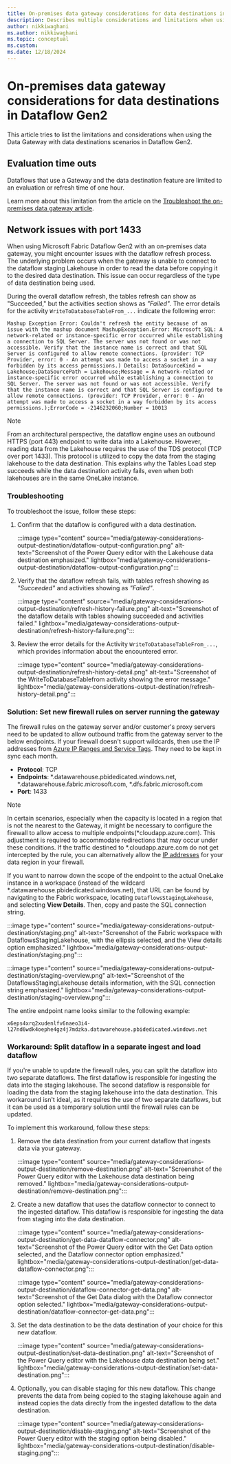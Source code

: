 ```yaml
---
title: On-premises data gateway considerations for data destinations in Dataflow Gen2
description: Describes multiple considerations and limitations when using a data gateway and the data destination feature inside of Dataflow Gen2
author: nikkiwaghani
ms.author: nikkiwaghani
ms.topic: conceptual
ms.custom:
ms.date: 12/18/2024
---
```


# On-premises data gateway considerations for data destinations in Dataflow Gen2

This article tries to list the limitations and considerations when using the Data Gateway with data destinations scenarios in Dataflow Gen2.

## Evaluation time outs

Dataflows that use a Gateway and the data destination feature are limited to an evaluation or refresh time of one hour.

Learn more about this limitation from the article on the [Troubleshoot the on-premises data gateway article](/data-integration/gateway/service-gateway-tshoot#limitations-and-considerations).

## Network issues with port 1433

When using Microsoft Fabric Dataflow Gen2 with an on-premises data gateway, you might encounter issues with the dataflow refresh process. The underlying problem occurs when the gateway is unable to connect to the dataflow staging Lakehouse in order to read the data before copying it to the desired data destination. This issue can occur regardless of the type of data destination being used.

During the overall dataflow refresh, the tables refresh can show as "Succeeded," but the activities section shows as *"Failed"*. The error details for the activity `WriteToDatabaseTableFrom_...` indicate the following error:

```Mashup Exception Error: Couldn't refresh the entity because of an issue with the mashup document MashupException.Error: Microsoft SQL: A network-related or instance-specific error occurred while establishing a connection to SQL Server. The server was not found or was not accessible. Verify that the instance name is correct and that SQL Server is configured to allow remote connections. (provider: TCP Provider, error: 0 - An attempt was made to access a socket in a way forbidden by its access permissions.) Details: DataSourceKind = Lakehouse;DataSourcePath = Lakehouse;Message = A network-related or instance-specific error occurred while establishing a connection to SQL Server. The server was not found or was not accessible. Verify that the instance name is correct and that SQL Server is configured to allow remote connections. (provider: TCP Provider, error: 0 - An attempt was made to access a socket in a way forbidden by its access permissions.);ErrorCode = -2146232060;Number = 10013```

>[!NOTE]
>From an architectural perspective, the dataflow engine uses an outbound HTTPS (port 443) endpoint to write data into a Lakehouse. However, reading data from the Lakehouse requires the use of the TDS protocol (TCP over port 1433). This protocol is utilized to copy the data from the staging lakehouse to the data destination. This explains why the Tables Load step succeeds while the data destination activity fails, even when both lakehouses are in the same OneLake instance.

### Troubleshooting

To troubleshoot the issue, follow these steps:

1. Confirm that the dataflow is configured with a data destination.

   :::image type="content" source="media/gateway-considerations-output-destination/dataflow-output-configuration.png" alt-text="Screenshot of the Power Query editor with the Lakehouse data destination emphasized." lightbox="media/gateway-considerations-output-destination/dataflow-output-configuration.png":::

2. Verify that the dataflow refresh fails, with tables refresh showing as *"Succeeded"* and activities showing as *"Failed"*.

   :::image type="content" source="media/gateway-considerations-output-destination/refresh-history-failure.png" alt-text="Screenshot of the dataflow details with tables showing succeeded and activities failed." lightbox="media/gateway-considerations-output-destination/refresh-history-failure.png":::

3. Review the error details for the Activity `WriteToDatabaseTableFrom_...`, which provides information about the encountered error.

   :::image type="content" source="media/gateway-considerations-output-destination/refresh-history-detail.png" alt-text="Screenshot of the WriteToDatabaseTablefrom activity showing the error message." lightbox="media/gateway-considerations-output-destination/refresh-history-detail.png":::

### Solution: Set new firewall rules on server running the gateway

The firewall rules on the gateway server and/or customer's proxy servers need to be updated to allow outbound traffic from the gateway server to the below endpoints. If your firewall doesn't support wildcards, 
then use the IP addresses from [Azure IP Ranges and Service Tags](https://nam06.safelinks.protection.outlook.com/?url=https%3A%2F%2Fwww.microsoft.com%2Fen-us%2Fdownload%2Fdetails.aspx%3Fid%3D56519&data=05%7C02%7CNikita.Waghani%40microsoft.com%7Caaa71e3a46df465f10ce08dc4a944869%7C72f988bf86f141af91ab2d7cd011db47%7C1%7C0%7C638467247942873812%7CUnknown%7CTWFpbGZsb3d8eyJWIjoiMC4wLjAwMDAiLCJQIjoiV2luMzIiLCJBTiI6Ik1haWwiLCJXVCI6Mn0%3D%7C0%7C%7C%7C&sdata=gnMtWIOsUsZocKEu3zqPMs9e2d7gVIPH%2B28OqlIhLps%3D&reserved=0). They need to be kept in sync each month.

* **Protocol**: TCP
* **Endpoints**: *.datawarehouse.pbidedicated.windows.net, *.datawarehouse.fabric.microsoft.com, *.dfs.fabric.microsoft.com 
* **Port**: 1433

>[!NOTE]
>In certain scenarios, especially when the capacity is located in a region that is not the nearest to the Gateway, it might be necessary to configure the firewall to allow access to multiple endpoints(*cloudapp.azure.com). This adjustment is required to accommodate redirections that may occur under these conditions. If the traffic destined to *.cloudapp.azure.com do not get intercepted by the rule, you can alternatively allow the [IP addresses](/data-integration/gateway/service-gateway-communication#ports) for your data region in your firewall.

If you want to narrow down the scope of the endpoint to the actual OneLake instance in a workspace (instead of the wildcard *.datawarehouse.pbidedicated.windows.net), that URL can be found by navigating to the Fabric workspace, locating `DataflowsStagingLakehouse`, and selecting **View Details**. Then, copy and paste the SQL connection string.

:::image type="content" source="media/gateway-considerations-output-destination/staging.png" alt-text="Screenshot of the Fabric workspace with DataflowsStagingLakehouse, with the ellipsis selected, and the View details option emphasized." lightbox="media/gateway-considerations-output-destination/staging.png":::

:::image type="content" source="media/gateway-considerations-output-destination/staging-overview.png" alt-text="Screenshot of the DataflowsStagingLakehouse details information, with the SQL connection string emphasized." lightbox="media/gateway-considerations-output-destination/staging-overview.png":::

The entire endpoint name looks similar to the following example:

`x6eps4xrq2xudenlfv6naeo3i4-l27nd6wdk4oephe4gz4j7mdzka.datawarehouse.pbidedicated.windows.net`

### Workaround: Split dataflow in a separate ingest and load dataflow

If you're unable to update the firewall rules, you can split the dataflow into two separate dataflows. The first dataflow is responsible for ingesting the data into the staging lakehouse. The second dataflow is responsible for loading the data from the staging lakehouse into the data destination. This workaround isn't ideal, as it requires the use of two separate dataflows, but it can be used as a temporary solution until the firewall rules can be updated.

To implement this workaround, follow these steps:

1. Remove the data destination from your current dataflow that ingests data via your gateway.

    :::image type="content" source="media/gateway-considerations-output-destination/remove-destination.png" alt-text="Screenshot of the Power Query editor with the Lakehouse data destination being removed." lightbox="media/gateway-considerations-output-destination/remove-destination.png":::

1. Create a new dataflow that uses the dataflow connector to connect to the ingested dataflow. This dataflow is responsible for ingesting the data from staging into the data destination.

    :::image type="content" source="media/gateway-considerations-output-destination/get-data-dataflow-connector.png" alt-text="Screenshot of the Power Query editor with the Get Data option selected, and the Dataflow connector option emphasized." lightbox="media/gateway-considerations-output-destination/get-data-dataflow-connector.png":::

    :::image type="content" source="media/gateway-considerations-output-destination/dataflow-connector-get-data.png" alt-text="Screenshot of the Get Data dialog with the Dataflow connector option selected." lightbox="media/gateway-considerations-output-destination/dataflow-connector-get-data.png":::

1. Set the data destination to be the data destination of your choice for this new dataflow.

    :::image type="content" source="media/gateway-considerations-output-destination/set-data-destination.png" alt-text="Screenshot of the Power Query editor with the Lakehouse data destination being set." lightbox="media/gateway-considerations-output-destination/set-data-destination.png":::

1. Optionally, you can disable staging for this new dataflow. This change prevents the data from being copied to the staging lakehouse again and instead copies the data directly from the ingested dataflow to the data destination.

    :::image type="content" source="media/gateway-considerations-output-destination/disable-staging.png" alt-text="Screenshot of the Power Query editor with the staging option being disabled." lightbox="media/gateway-considerations-output-destination/disable-staging.png":::
